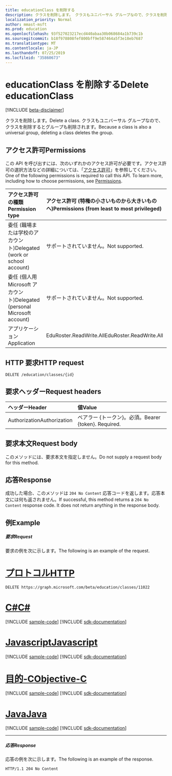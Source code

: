 ```yaml
---
title: educationClass を削除する
description: クラスを削除します。 クラスもユニバーサル グループなので、クラスを削除するとグループも削除されます。
localization_priority: Normal
author: mmast-msft
ms.prod: education
ms.openlocfilehash: 93f527023217ecd440abaa30b068684a1b739c1b
ms.sourcegitcommit: b18f978808fef800bff9e587464a5f3e18eb7687
ms.translationtype: MT
ms.contentlocale: ja-JP
ms.lasthandoff: 07/25/2019
ms.locfileid: "35860673"
---
```

# <a name="delete-educationclass"></a><span data-ttu-id="4d61c-104">educationClass を削除する</span><span class="sxs-lookup"><span data-stu-id="4d61c-104">Delete educationClass</span></span>

[!INCLUDE [beta-disclaimer](../../includes/beta-disclaimer.md)]

<span data-ttu-id="4d61c-105">クラスを削除します。</span><span class="sxs-lookup"><span data-stu-id="4d61c-105">Delete a class.</span></span> <span data-ttu-id="4d61c-106">クラスもユニバーサル グループなので、クラスを削除するとグループも削除されます。</span><span class="sxs-lookup"><span data-stu-id="4d61c-106">Because a class is also a universal group, deleting a class deletes the group.</span></span>

## <a name="permissions"></a><span data-ttu-id="4d61c-107">アクセス許可</span><span class="sxs-lookup"><span data-stu-id="4d61c-107">Permissions</span></span>
<span data-ttu-id="4d61c-p103">この API を呼び出すには、次のいずれかのアクセス許可が必要です。アクセス許可の選択方法などの詳細については、「[アクセス許可](/graph/permissions-reference)」を参照してください。</span><span class="sxs-lookup"><span data-stu-id="4d61c-p103">One of the following permissions is required to call this API. To learn more, including how to choose permissions, see [Permissions](/graph/permissions-reference).</span></span>

|<span data-ttu-id="4d61c-110">アクセス許可の種類</span><span class="sxs-lookup"><span data-stu-id="4d61c-110">Permission type</span></span>      | <span data-ttu-id="4d61c-111">アクセス許可 (特権の小さいものから大きいものへ)</span><span class="sxs-lookup"><span data-stu-id="4d61c-111">Permissions (from least to most privileged)</span></span>              |
|:--------------------|:---------------------------------------------------------|
|<span data-ttu-id="4d61c-112">委任 (職場または学校のアカウント)</span><span class="sxs-lookup"><span data-stu-id="4d61c-112">Delegated (work or school account)</span></span> |  <span data-ttu-id="4d61c-113">サポートされていません。</span><span class="sxs-lookup"><span data-stu-id="4d61c-113">Not supported.</span></span>  |
|<span data-ttu-id="4d61c-114">委任 (個人用 Microsoft アカウント)</span><span class="sxs-lookup"><span data-stu-id="4d61c-114">Delegated (personal Microsoft account)</span></span> |  <span data-ttu-id="4d61c-115">サポートされていません。</span><span class="sxs-lookup"><span data-stu-id="4d61c-115">Not supported.</span></span>  |
|<span data-ttu-id="4d61c-116">アプリケーション</span><span class="sxs-lookup"><span data-stu-id="4d61c-116">Application</span></span> | <span data-ttu-id="4d61c-117">EduRoster.ReadWrite.All</span><span class="sxs-lookup"><span data-stu-id="4d61c-117">EduRoster.ReadWrite.All</span></span> | 

## <a name="http-request"></a><span data-ttu-id="4d61c-118">HTTP 要求</span><span class="sxs-lookup"><span data-stu-id="4d61c-118">HTTP request</span></span>
<!-- { "blockType": "ignored" } -->
```http
DELETE /education/classes/{id}

```
## <a name="request-headers"></a><span data-ttu-id="4d61c-119">要求ヘッダー</span><span class="sxs-lookup"><span data-stu-id="4d61c-119">Request headers</span></span>
| <span data-ttu-id="4d61c-120">ヘッダー</span><span class="sxs-lookup"><span data-stu-id="4d61c-120">Header</span></span>       | <span data-ttu-id="4d61c-121">値</span><span class="sxs-lookup"><span data-stu-id="4d61c-121">Value</span></span> |
|:---------------|:--------|
| <span data-ttu-id="4d61c-122">Authorization</span><span class="sxs-lookup"><span data-stu-id="4d61c-122">Authorization</span></span>  | <span data-ttu-id="4d61c-p104">ベアラー {トークン}。必須。</span><span class="sxs-lookup"><span data-stu-id="4d61c-p104">Bearer {token}. Required.</span></span>  |

## <a name="request-body"></a><span data-ttu-id="4d61c-125">要求本文</span><span class="sxs-lookup"><span data-stu-id="4d61c-125">Request body</span></span>
<span data-ttu-id="4d61c-126">このメソッドには、要求本文を指定しません。</span><span class="sxs-lookup"><span data-stu-id="4d61c-126">Do not supply a request body for this method.</span></span>


## <a name="response"></a><span data-ttu-id="4d61c-127">応答</span><span class="sxs-lookup"><span data-stu-id="4d61c-127">Response</span></span>
<span data-ttu-id="4d61c-p105">成功した場合、このメソッドは `204 No Content` 応答コードを返します。応答本文には何も返されません。</span><span class="sxs-lookup"><span data-stu-id="4d61c-p105">If successful, this method returns a `204 No Content` response code. It does not return anything in the response body.</span></span>

## <a name="example"></a><span data-ttu-id="4d61c-130">例</span><span class="sxs-lookup"><span data-stu-id="4d61c-130">Example</span></span>
##### <a name="request"></a><span data-ttu-id="4d61c-131">要求</span><span class="sxs-lookup"><span data-stu-id="4d61c-131">Request</span></span>
<span data-ttu-id="4d61c-132">要求の例を次に示します。</span><span class="sxs-lookup"><span data-stu-id="4d61c-132">The following is an example of the request.</span></span>

# <a name="httptabhttp"></a>[<span data-ttu-id="4d61c-133">プロトコル</span><span class="sxs-lookup"><span data-stu-id="4d61c-133">HTTP</span></span>](#tab/http)
<!-- {
  "blockType": "request",
  "name": "delete_educationclass"
}-->
```http
DELETE https://graph.microsoft.com/beta/education/classes/11022
```
# <a name="ctabcsharp"></a>[<span data-ttu-id="4d61c-134">C#</span><span class="sxs-lookup"><span data-stu-id="4d61c-134">C#</span></span>](#tab/csharp)
[!INCLUDE [sample-code](../includes/snippets/csharp/delete-educationclass-csharp-snippets.md)]
[!INCLUDE [sdk-documentation](../includes/snippets/snippets-sdk-documentation-link.md)]

# <a name="javascripttabjavascript"></a>[<span data-ttu-id="4d61c-135">Javascript</span><span class="sxs-lookup"><span data-stu-id="4d61c-135">Javascript</span></span>](#tab/javascript)
[!INCLUDE [sample-code](../includes/snippets/javascript/delete-educationclass-javascript-snippets.md)]
[!INCLUDE [sdk-documentation](../includes/snippets/snippets-sdk-documentation-link.md)]

# <a name="objective-ctabobjc"></a>[<span data-ttu-id="4d61c-136">目的-C</span><span class="sxs-lookup"><span data-stu-id="4d61c-136">Objective-C</span></span>](#tab/objc)
[!INCLUDE [sample-code](../includes/snippets/objc/delete-educationclass-objc-snippets.md)]
[!INCLUDE [sdk-documentation](../includes/snippets/snippets-sdk-documentation-link.md)]

# <a name="javatabjava"></a>[<span data-ttu-id="4d61c-137">Java</span><span class="sxs-lookup"><span data-stu-id="4d61c-137">Java</span></span>](#tab/java)
[!INCLUDE [sample-code](../includes/snippets/java/delete-educationclass-java-snippets.md)]
[!INCLUDE [sdk-documentation](../includes/snippets/snippets-sdk-documentation-link.md)]

---

##### <a name="response"></a><span data-ttu-id="4d61c-138">応答</span><span class="sxs-lookup"><span data-stu-id="4d61c-138">Response</span></span>
<span data-ttu-id="4d61c-139">応答の例を次に示します。</span><span class="sxs-lookup"><span data-stu-id="4d61c-139">The following is an example of the response.</span></span> 

<!-- {
  "blockType": "response",
  "truncated": true
} -->
```http
HTTP/1.1 204 No Content
```

<!-- uuid: 8fcb5dbc-d5aa-4681-8e31-b001d5168d79
2015-10-25 14:57:30 UTC -->
<!--
{
  "type": "#page.annotation",
  "description": "Delete educationClass",
  "keywords": "",
  "section": "documentation",
  "tocPath": "",
  "suppressions": [
  ]
}
-->
